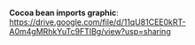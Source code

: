 **Cocoa bean imports graphic**: https://drive.google.com/file/d/11qU81CEE0kRT-A0m4gMRhkYuTc9FTIBg/view?usp=sharing
